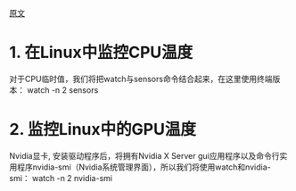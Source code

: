   [原文](https://ywnz.com/linuxml/4889.html)
  
# 1. 在Linux中监控CPU温度

  对于CPU临时值，我们将把watch与sensors命令结合起来，在这里使用终端版本：
  watch -n 2 sensors
  
# 2. 监控Linux中的GPU温度
  Nvidia显卡, 安装驱动程序后，将拥有Nvidia X Server gui应用程序以及命令行实用程序nvidia-smi（Nvidia系统管理界面），所以我们将使用watch和nvidia-smi：
  watch -n 2 nvidia-smi
